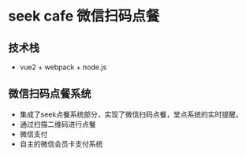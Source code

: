# seek cafe 微信扫码点餐

## 技术栈
* vue2 + webpack + node.js

## 微信扫码点餐系统
* 集成了seek点餐系统部分，实现了微信扫码点餐，堂点系统的实时提醒。
* 通过扫描二维码进行点餐
* 微信支付
* 自主的微信会员卡支付系统

